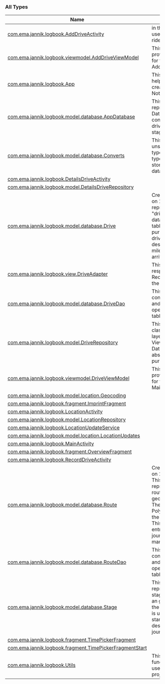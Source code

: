 

### All Types

| Name | Summary |
|---|---|
| [com.ema.jannik.logbook.AddDriveActivity](../com.ema.jannik.logbook/-add-drive-activity/index.md) | in this Activity the user can add a past ride to the db. |
| [com.ema.jannik.logbook.viewmodel.AddDriveViewModel](../com.ema.jannik.logbook.viewmodel/-add-drive-view-model/index.md) | This VieModel provides the data for the View of the AddDriveActivity |
| [com.ema.jannik.logbook.App](../com.ema.jannik.logbook/-app/index.md) | This class is a helper class to create the NotificationChannel |
| [com.ema.jannik.logbook.model.database.AppDatabase](../com.ema.jannik.logbook.model.database/-app-database/index.md) | This abstract class represent the Database which contains the tables drive, route and stage. |
| [com.ema.jannik.logbook.model.database.Converts](../com.ema.jannik.logbook.model.database/-converts/index.md) | This class converts unstorable data types into data types that can be stored in the database |
| [com.ema.jannik.logbook.DetailsDriveActivity](../com.ema.jannik.logbook/-details-drive-activity/index.md) |  |
| [com.ema.jannik.logbook.model.DetailsDriveRepository](../com.ema.jannik.logbook.model/-details-drive-repository/index.md) |  |
| [com.ema.jannik.logbook.model.database.Drive](../com.ema.jannik.logbook.model.database/-drive/index.md) | Created by Jannik on 11/24/2018. represent the table "drive" in the database. This table contains the purpose for the drive, start, destination and the mileage at start and arrival. |
| [com.ema.jannik.logbook.view.DriveAdapter](../com.ema.jannik.logbook.view/-drive-adapter/index.md) | This Adapter is responsible for the RecyclerView of the MainActivity |
| [com.ema.jannik.logbook.model.database.DriveDao](../com.ema.jannik.logbook.model.database/-drive-dao/index.md) | This interface contains queries and other operations on the table drive. |
| [com.ema.jannik.logbook.model.DriveRepository](../com.ema.jannik.logbook.model/-drive-repository/index.md) | This Repository class add an extra layer between the ViewModel and Data for abstraction purpose |
| [com.ema.jannik.logbook.viewmodel.DriveViewModel](../com.ema.jannik.logbook.viewmodel/-drive-view-model/index.md) | This VieModel provides the data for the View of the MainActivity. |
| [com.ema.jannik.logbook.model.location.Geocoding](../com.ema.jannik.logbook.model.location/-geocoding/index.md) |  |
| [com.ema.jannik.logbook.fragment.ImprintFragment](../com.ema.jannik.logbook.fragment/-imprint-fragment/index.md) |  |
| [com.ema.jannik.logbook.LocationActivity](../com.ema.jannik.logbook/-location-activity/index.md) |  |
| [com.ema.jannik.logbook.model.LocationRepository](../com.ema.jannik.logbook.model/-location-repository/index.md) |  |
| [com.ema.jannik.logbook.LocationUpdateService](../com.ema.jannik.logbook/-location-update-service/index.md) |  |
| [com.ema.jannik.logbook.model.location.LocationUpdates](../com.ema.jannik.logbook.model.location/-location-updates/index.md) |  |
| [com.ema.jannik.logbook.MainActivity](../com.ema.jannik.logbook/-main-activity/index.md) |  |
| [com.ema.jannik.logbook.fragment.OverviewFragment](../com.ema.jannik.logbook.fragment/-overview-fragment/index.md) |  |
| [com.ema.jannik.logbook.RecordDriveActivity](../com.ema.jannik.logbook/-record-drive-activity/index.md) |  |
| [com.ema.jannik.logbook.model.database.Route](../com.ema.jannik.logbook.model.database/-route/index.md) | Created by Jannik on 11/24/2018. This class represent the table route and contains geo locations. These are used for Polylinies to show the route on maps. This table has no entry when the journey is added manuel. |
| [com.ema.jannik.logbook.model.database.RouteDao](../com.ema.jannik.logbook.model.database/-route-dao/index.md) | This interface contains queries and other operations on the table route. |
| [com.ema.jannik.logbook.model.database.Stage](../com.ema.jannik.logbook.model.database/-stage/index.md) | This class represent the table stage and contains an geo position and the address. Which is used to save the start and destination of a journey. |
| [com.ema.jannik.logbook.fragment.TimePickerFragment](../com.ema.jannik.logbook.fragment/-time-picker-fragment/index.md) |  |
| [com.ema.jannik.logbook.fragment.TimePickerFragmentStart](../com.ema.jannik.logbook.fragment/-time-picker-fragment-start/index.md) |  |
| [com.ema.jannik.logbook.Utils](../com.ema.jannik.logbook/-utils/index.md) | This class contains functions which are used over the project |
